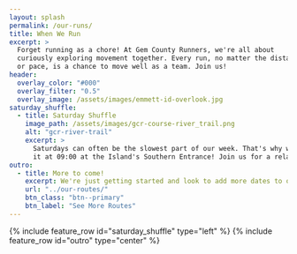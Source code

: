 ```yaml
---
layout: splash
permalink: /our-runs/
title: When We Run
excerpt: >
  Forget running as a chore! At Gem County Runners, we're all about
  curiously exploring movement together. Every run, no matter the distance
  or pace, is a chance to move well as a team. Join us!
header:
  overlay_color: "#000"
  overlay_filter: "0.5"
  overlay_image: /assets/images/emmett-id-overlook.jpg
saturday_shuffle:
  - title: Saturday Shuffle
    image_path: /assets/images/gcr-course-river_trail.png
    alt: "gcr-river-trail"
    excerpt: >
      Saturdays can often be the slowest part of our week. That's why we like to jump start
      it at 09:00 at the Island's Southern Entrance! Join us for a relaxed <a href="https://www.strava.com/routes/3340894005752000780">3-4mi shuffle</a> along the Payette River.
outro:
  - title: More to come!
    excerpt: We're just getting started and look to add more dates to our line up! Interested in exploring more of Gem County?
    url: "../our-routes/"
    btn_class: "btn--primary"
    btn_label: "See More Routes"
---
```

{% include feature_row id="saturday_shuffle" type="left" %}
{% include feature_row id="outro" type="center" %}
